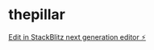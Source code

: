 # thepillar

[Edit in StackBlitz next generation editor ⚡️](https://stackblitz.com/~/github.com/SyedHasanCronosPMC/thepillar)